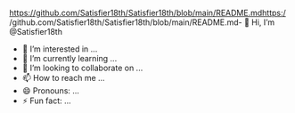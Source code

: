 

https://github.com/Satisfier18th/Satisfier18th/blob/main/README.mdhttps:/
/github.com/Satisfier18th/Satisfier18th/blob/main/README.md- 👋 Hi, I’m @Satisfier18th
- 👀 I’m interested in ...
- 🌱 I’m currently learning ...
- 💞️ I’m looking to collaborate on ...
- 📫 How to reach me ...
- 😄 Pronouns: ...
- ⚡ Fun fact: ...

<!---
Satisfier18th/Satisfier18th is a ✨ special ✨ repository because its `README.md` (this file) appears on your GitHub profile.
You can click the Preview link to take a look at your changes.
--->
